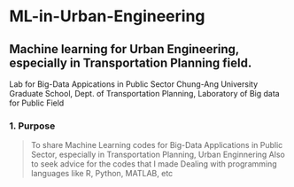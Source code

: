 # ML-in-Urban-Engineering
## Machine learning for Urban Engineering, especially in Transportation Planning field.
Lab for Big-Data Appications in Public Sector
Chung-Ang University Graduate School, Dept. of Transportation Planning, Laboratory of Big data for Public Field
### 1. Purpose
> To share Machine Learning codes for Big-Data Applications in Public Sector, especially in Transportation Planning, Urban Enginnering
> Also to seek advice for the codes that I made
> Dealing with programming languages like R, Python, MATLAB, etc

